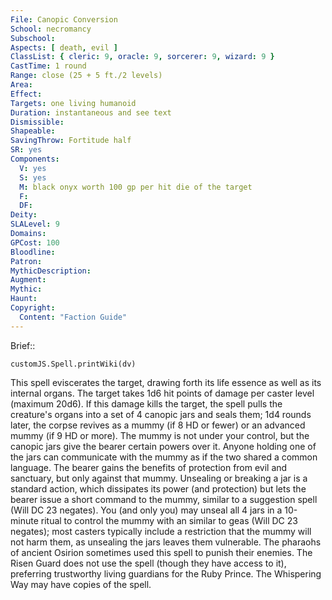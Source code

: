 ```yaml
---
File: Canopic Conversion
School: necromancy
Subschool: 
Aspects: [ death, evil ]
ClassList: { cleric: 9, oracle: 9, sorcerer: 9, wizard: 9 }
CastTime: 1 round
Range: close (25 + 5 ft./2 levels)
Area: 
Effect: 
Targets: one living humanoid
Duration: instantaneous and see text
Dismissible: 
Shapeable: 
SavingThrow: Fortitude half
SR: yes
Components:
  V: yes
  S: yes
  M: black onyx worth 100 gp per hit die of the target
  F: 
  DF: 
Deity: 
SLALevel: 9
Domains: 
GPCost: 100
Bloodline: 
Patron: 
MythicDescription: 
Augment: 
Mythic: 
Haunt: 
Copyright:
  Content: "Faction Guide"
---
```

Brief:: 

```dataviewjs
customJS.Spell.printWiki(dv)
```

This spell eviscerates the target, drawing forth its life essence as well as its internal organs. The target takes 1d6 hit points of damage per caster level (maximum 20d6). If this damage kills the target, the spell pulls the creature's organs into a set of 4 canopic jars and seals them; 1d4 rounds later, the corpse revives as a mummy (if 8 HD or fewer) or an advanced mummy (if 9 HD or more).  The mummy is not under your control, but the canopic jars give the bearer certain powers over it. Anyone holding one of the jars can communicate with the mummy as if the two shared a common language. The bearer gains the benefits of protection from evil and sanctuary, but only against that mummy. Unsealing or breaking a jar is a standard action, which dissipates its power (and protection) but lets the bearer issue a short command to the mummy, similar to a suggestion spell (Will DC 23 negates). You (and only you) may unseal all 4 jars in a 10-minute ritual to control the mummy with an similar to geas (Will DC 23 negates); most casters typically include a restriction that the mummy will not harm them, as unsealing the jars leaves them vulnerable.  The pharaohs of ancient Osirion sometimes used this spell to punish their enemies. The Risen Guard does not use the spell (though they have access to it), preferring trustworthy living guardians for the Ruby Prince. The Whispering Way may have copies of the spell.
